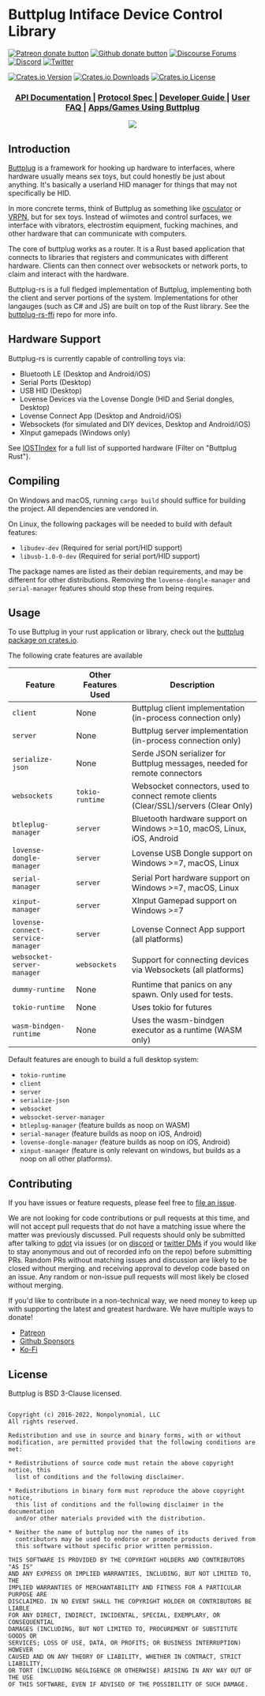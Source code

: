 # Buttplug Intiface Device Control Library

[![Patreon donate button](https://img.shields.io/badge/patreon-donate-yellow.svg)](https://www.patreon.com/qdot)
[![Github donate button](https://img.shields.io/badge/github-donate-ff69b4.svg)](https://www.github.com/sponsors/qdot)
[![Discourse Forums](https://img.shields.io/discourse/status?label=buttplug.io%20forums&server=https%3A%2F%2Fdiscuss.buttplug.io)](https://discuss.buttplug.io)
[![Discord](https://img.shields.io/discord/353303527587708932.svg?logo=discord)](https://discord.buttplug.io)
[![Twitter](https://img.shields.io/twitter/follow/buttplugio.svg?style=social&logo=twitter)](https://twitter.com/buttplugio)

[![Crates.io Version](https://img.shields.io/crates/v/buttplug)](https://crates.io/crates/buttplug)
[![Crates.io Downloads](https://img.shields.io/crates/d/buttplug)](https://crates.io/crates/buttplug)
[![Crates.io License](https://img.shields.io/crates/l/buttplug)](https://crates.io/crates/buttplug)

<div align="center">
  <h3>
    <a href="https://docs.rs/buttplug">
      API Documentation
    </a>
    <span> | </span>
    <a href="https://docs.buttplug.io/docs/spec">
      Protocol Spec
    </a>
    <span> | </span>
    <a href="https://docs.buttplug.io/docs">
      Developer Guide
    </a>
    <span> | </span>
    <a href="https://how.do.i.get.buttplug.in">
      User FAQ
    </a>
    <span> | </span>
    <a href="https://awesome.buttplug.io">
      Apps/Games Using Buttplug
    </a>
  </h3>
</div>

<p align="center">
  <img src="https://raw.githubusercontent.com/buttplugio/buttplug-rs/dev/buttplug/docs/buttplug_rust_docs.png">
</p>


## Introduction

[Buttplug](https://buttplug.io) is a framework for hooking up hardware to interfaces, where hardware
usually means sex toys, but could honestly be just about anything. It's basically a userland HID
manager for things that may not specifically be HID.

In more concrete terms, think of Buttplug as something like [osculator](http://www.osculator.net/)
or [VRPN](http://vrpn.org), but for sex toys. Instead of wiimotes and control surfaces, we interface
with vibrators, electrostim equipment, fucking machines, and other hardware that can communicate
with computers.

The core of buttplug works as a router. It is a Rust based application that connects to libraries
that registers and communicates with different hardware. Clients can then connect over websockets or
network ports, to claim and interact with the hardware.

Buttplug-rs is a full fledged implementation of Buttplug, implementing both the client and server
portions of the system. Implementations for other langauges (such as C# and JS) are built on top of
the Rust library. See the [buttplug-rs-ffi](https://github.com/buttplugio/buttplug-rs-ffi) repo for
more info.

## Hardware Support

Buttplug-rs is currently capable of controlling toys via:

- Bluetooth LE (Desktop and Android/iOS)
- Serial Ports (Desktop)
- USB HID (Desktop)
- Lovense Devices via the Lovense Dongle (HID and Serial dongles, Desktop)
- Lovense Connect App (Desktop and Android/iOS)
- Websockets (for simulated and DIY devices, Desktop and Android/iOS)
- XInput gamepads (Windows only)

See [IOSTIndex](https://iostindex.com) for a full list of supported hardware (Filter on "Buttplug Rust").

## Compiling

On Windows and macOS, running `cargo build` should suffice for building the project. All
dependencies are vendored in.

On Linux, the following packages will be needed to build with default features:

- `libudev-dev` (Required for serial port/HID support)
- `libusb-1.0-0-dev` (Required for serial port/HID support)

The package names are listed as their debian requirements, and may be different for other
distributions. Removing the `lovense-dongle-manager` and `serial-manager` features should stop these
from being requires.

## Usage

To use Buttplug in your rust application or library, check out the
[buttplug package on crates.io](https://crates.io/crates/buttplug).

The following crate features are available

| Feature | Other Features Used | Description |
| --------- | ----------- | ----------- |
| `client` | None | Buttplug client implementation (in-process connection only) |
| `server` | None | Buttplug server implementation (in-process connection only) |
| `serialize-json` | None | Serde JSON serializer for Buttplug messages, needed for remote connectors |
| `websockets` | `tokio-runtime` | Websocket connectors, used to connect remote clients (Clear/SSL)/servers (Clear Only) |
| `btleplug-manager` | `server` | Bluetooth hardware support on Windows >=10, macOS, Linux, iOS, Android |
| `lovense-dongle-manager` | `server` | Lovense USB Dongle support on Windows >=7, macOS, Linux |
| `serial-manager` | `server` | Serial Port hardware support on Windows >=7, macOS, Linux |
| `xinput-manager` | `server` | XInput Gamepad support on Windows >=7 |
| `lovense-connect-service-manager` | `server` | Lovense Connect App support (all platforms) |
| `websocket-server-manager` | `websockets` | Support for connecting devices via Websockets (all platforms) |
| `dummy-runtime` | None | Runtime that panics on any spawn. Only used for tests. |
| `tokio-runtime` | None | Uses tokio for futures |
| `wasm-bindgen-runtime` | None | Uses the wasm-bindgen executor as a runtime (WASM only) |

Default features are enough to build a full desktop system:

- `tokio-runtime`
- `client`
- `server`
- `serialize-json` 
- `websocket`
- `websocket-server-manager`
- `btleplug-manager` (feature builds as noop on WASM)
- `serial-manager` (feature builds as noop on iOS, Android)
- `lovense-dongle-manager` (feature builds as noop on iOS, Android)
- `xinput-manager` (feature is only relevant on windows, but builds as a noop on all
  other platforms).

## Contributing

If you have issues or feature requests, please feel free to [file an
issue](https://github.com/buttplugio/buttplug-rs/issues).

We are not looking for code contributions or pull requests at this time, and will not accept pull
requests that do not have a matching issue where the matter was previously discussed. Pull requests
should only be submitted after talking to [qdot](https://github.com/qdot) via issues (or on
[discord](https://discord.buttplug.io) or [twitter DMs](https://twitter.com/buttplugio) if you would
like to stay anonymous and out of recorded info on the repo) before submitting PRs. Random PRs
without matching issues and discussion are likely to be closed without merging. and receiving
approval to develop code based on an issue. Any random or non-issue pull requests will most likely
be closed without merging.

If you'd like to contribute in a non-technical way, we need money to keep up with supporting the
latest and greatest hardware. We have multiple ways to donate!

- [Patreon](https://patreon.com/qdot)
- [Github Sponsors](https://github.com/sponsors/qdot)
- [Ko-Fi](https://ko-fi.com/qdot76367)

## License

Buttplug is BSD 3-Clause licensed.

```text

Copyright (c) 2016-2022, Nonpolynomial, LLC
All rights reserved.

Redistribution and use in source and binary forms, with or without
modification, are permitted provided that the following conditions are met:

* Redistributions of source code must retain the above copyright notice, this
  list of conditions and the following disclaimer.

* Redistributions in binary form must reproduce the above copyright notice,
  this list of conditions and the following disclaimer in the documentation
  and/or other materials provided with the distribution.

* Neither the name of buttplug nor the names of its
  contributors may be used to endorse or promote products derived from
  this software without specific prior written permission.

THIS SOFTWARE IS PROVIDED BY THE COPYRIGHT HOLDERS AND CONTRIBUTORS "AS IS"
AND ANY EXPRESS OR IMPLIED WARRANTIES, INCLUDING, BUT NOT LIMITED TO, THE
IMPLIED WARRANTIES OF MERCHANTABILITY AND FITNESS FOR A PARTICULAR PURPOSE ARE
DISCLAIMED. IN NO EVENT SHALL THE COPYRIGHT HOLDER OR CONTRIBUTORS BE LIABLE
FOR ANY DIRECT, INDIRECT, INCIDENTAL, SPECIAL, EXEMPLARY, OR CONSEQUENTIAL
DAMAGES (INCLUDING, BUT NOT LIMITED TO, PROCUREMENT OF SUBSTITUTE GOODS OR
SERVICES; LOSS OF USE, DATA, OR PROFITS; OR BUSINESS INTERRUPTION) HOWEVER
CAUSED AND ON ANY THEORY OF LIABILITY, WHETHER IN CONTRACT, STRICT LIABILITY,
OR TORT (INCLUDING NEGLIGENCE OR OTHERWISE) ARISING IN ANY WAY OUT OF THE USE
OF THIS SOFTWARE, EVEN IF ADVISED OF THE POSSIBILITY OF SUCH DAMAGE.
```